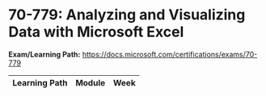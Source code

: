 # 70-779: Analyzing and Visualizing Data with Microsoft Excel

**Exam/Learning Path:** https://docs.microsoft.com/certifications/exams/70-779

| **Learning Path** | **Module** | **Week** |
|-|-|-|
